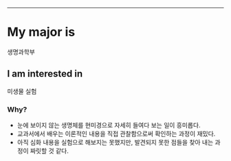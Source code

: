 ---


# My major is

생명과학부


## I am interested in

미생물 실험

### Why?

- 눈에 보이지 않는 생명체를 현미경으로 자세히 들여다 보는 일이 흥미롭다.
- 교과서에서 배우는 이론적인 내용을 직접 관찰함으로써 확인하는 과정이 재밌다.
- 아직 심화 내용을 실험으로 해보지는 못했지만, 발견되지 못한 점들을 찾아 내는 과정이 짜릿할 것 같다.





